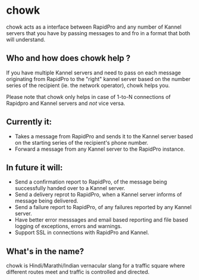 chowk
=====

chowk acts as a interface between RapidPro and any number of Kannel servers that you have by
passing messages to and fro in a format that both will understand.


Who and how does chowk help ?
----------------
If you have multiple Kannel servers and need to pass on each message originating from RapidPro
to the "right" kannel server based on the number series of the recipient (ie. the network operator),
chowk helps you.

Please note that chowk only helps in case of 1-to-N connections of Rapidpro and Kannel servers and *not* vice versa.

Currently it:
-------------

* Takes a message from RapidPro and sends it to the Kannel server based on the starting series of the recipient's phone number.
* Forward a message from any Kannel server to the RapidPro instance.


In future it will:
------------------
* Send a confirmation report to RapidPro, of the message being successfully handed over to a Kannel server.
* Send a delivery reprot to RapidPro, when a Kannel server informs of message being delivered.
* Send a failure report to RapidPro, of any failures reported by any Kannel server.
* Have better error messsages and email based reporting and file based logging of exceptions, errors and warnings.
* Support SSL in connections with RapidPro and Kannel.

What's in the name?
--------------------

chowk is Hindi/Marathi/Indian vernacular slang for a traffic square where different routes meet and traffic is controlled and directed.
